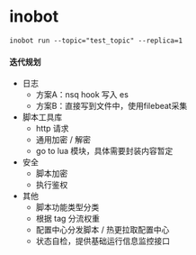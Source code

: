 # inobot
```
inobot run --topic="test_topic" --replica=1
```

#### 迭代规划
* 日志
    * 方案A：nsq hook 写入 es
    * 方案B：直接写到文件中，使用filebeat采集
* 脚本工具库
    * http 请求
    * 通用加密 / 解密
    * go to lua 模块，具体需要封装内容暂定
* 安全
    * 脚本加密
    * 执行鉴权
* 其他
    * 脚本功能类型分类
    * 根据 tag 分流权重
    * 配置中心分发脚本 / 热更拉取配置中心
    * 状态自检，提供基础运行信息监控接口
